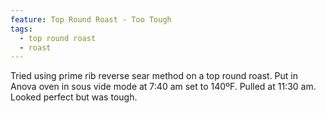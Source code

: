 ```yaml
---
feature: Top Round Roast - Too Tough
tags:
  - top round roast
  - roast
---
```

Tried using prime rib reverse sear method on a top round roast. Put in Anova oven in sous vide mode at 7:40 am set to 140ºF. Pulled at 11:30 am. Looked perfect but was tough.